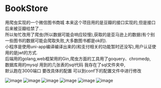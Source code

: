 # BookStore
用爬虫实现的一个微信图书商城 
本来这个项目用的是豆瓣的接口实现的,但是接口后来被豆瓣给禁了...  
所以匆忙改用了爬虫(所以数据可能会响应较慢),获取的是亚马逊上的数据(有个别一些图书的数据可能会爬取失败,大多数图书都是ok的).  
小程序是使用uni-app编译编译出来的(和支付相关的功能暂时还没写),用户认证使用的是jwt的方式.  
后端用的golang,web框架用的Gin,爬虫方面的工具用了goquery、chromedp,  
数据库用的mysql 用到的几张表的sql代码 我存在了sql文件夹中,  
默认跑在3000端口 要改具体的配置 可以到conf下的配置文件中进行修改  



![image](https://github.com/VICTORYGS/BookStore/blob/master/1.png?raw=true)
![image](https://github.com/VICTORYGS/BookStore/blob/master/11.png?raw=true)
![image](https://github.com/VICTORYGS/BookStore/blob/master/12.png?raw=true)
![image](https://github.com/VICTORYGS/BookStore/blob/master/2.png?raw=true)
![image](https://github.com/VICTORYGS/BookStore/blob/master/3.png?raw=true)
![image](https://github.com/VICTORYGS/BookStore/blob/master/4.png?raw=true)
